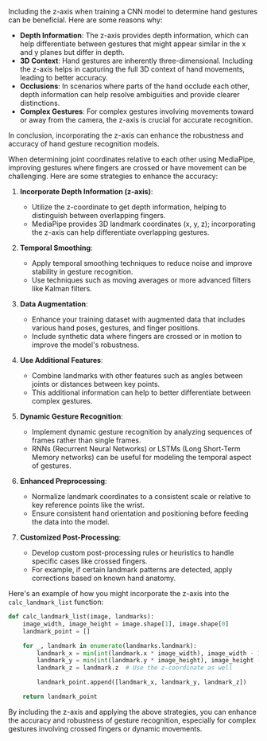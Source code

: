 Including the z-axis when training a CNN model to determine hand gestures can be beneficial. Here are some reasons why:

- **Depth Information**: The z-axis provides depth information, which can help differentiate between gestures that might appear similar in the x and y planes but differ in depth.
- **3D Context**: Hand gestures are inherently three-dimensional. Including the z-axis helps in capturing the full 3D context of hand movements, leading to better accuracy.
- **Occlusions**: In scenarios where parts of the hand occlude each other, depth information can help resolve ambiguities and provide clearer distinctions.
- **Complex Gestures**: For complex gestures involving movements toward or away from the camera, the z-axis is crucial for accurate recognition.

In conclusion, incorporating the z-axis can enhance the robustness and accuracy of hand gesture recognition models.

When determining joint coordinates relative to each other using MediaPipe, improving gestures where fingers are crossed or have movement can be challenging. Here are some strategies to enhance the accuracy:

1. **Incorporate Depth Information (z-axis)**:
   - Utilize the z-coordinate to get depth information, helping to distinguish between overlapping fingers.
   - MediaPipe provides 3D landmark coordinates (x, y, z); incorporating the z-axis can help differentiate overlapping gestures.

2. **Temporal Smoothing**:
   - Apply temporal smoothing techniques to reduce noise and improve stability in gesture recognition.
   - Use techniques such as moving averages or more advanced filters like Kalman filters.

3. **Data Augmentation**:
   - Enhance your training dataset with augmented data that includes various hand poses, gestures, and finger positions.
   - Include synthetic data where fingers are crossed or in motion to improve the model's robustness.

4. **Use Additional Features**:
   - Combine landmarks with other features such as angles between joints or distances between key points.
   - This additional information can help to better differentiate between complex gestures.

5. **Dynamic Gesture Recognition**:
   - Implement dynamic gesture recognition by analyzing sequences of frames rather than single frames.
   - RNNs (Recurrent Neural Networks) or LSTMs (Long Short-Term Memory networks) can be useful for modeling the temporal aspect of gestures.

6. **Enhanced Preprocessing**:
   - Normalize landmark coordinates to a consistent scale or relative to key reference points like the wrist.
   - Ensure consistent hand orientation and positioning before feeding the data into the model.

7. **Customized Post-Processing**:
   - Develop custom post-processing rules or heuristics to handle specific cases like crossed fingers.
   - For example, if certain landmark patterns are detected, apply corrections based on known hand anatomy.

Here's an example of how you might incorporate the z-axis into the `calc_landmark_list` function:

```python
def calc_landmark_list(image, landmarks):
    image_width, image_height = image.shape[1], image.shape[0]
    landmark_point = []

    for _, landmark in enumerate(landmarks.landmark):
        landmark_x = min(int(landmark.x * image_width), image_width - 1)
        landmark_y = min(int(landmark.y * image_height), image_height - 1)
        landmark_z = landmark.z  # Use the z-coordinate as well

        landmark_point.append([landmark_x, landmark_y, landmark_z])

    return landmark_point
```

By including the z-axis and applying the above strategies, you can enhance the accuracy and robustness of gesture recognition, especially for complex gestures involving crossed fingers or dynamic movements.